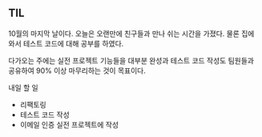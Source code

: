 ## TIL
10월의 마지막 날이다.
오늘은 오랜만에 친구들과 만나 쉬는 시간을 가졌다.
물론 집에 와서 테스트 코드에 대해 공부를 하였다.

다가오는 주에는 실전 프로젝트 기능들을 대부분 완성과 테스트 코드 작성도 팀원들과 공유하여 90% 이상 마무리하는 것이 목표이다.

내일 할 일
- 리팩토링
- 테스트 코드 작성
- 이메일 인증 실전 프로젝트에 작성
